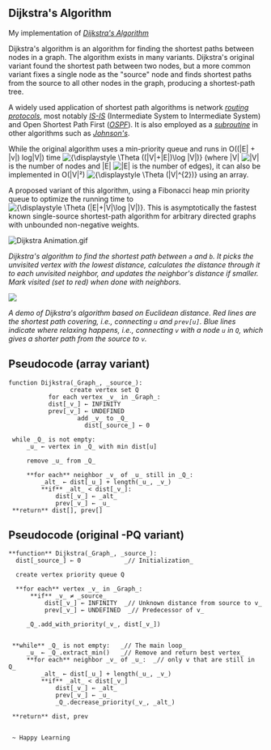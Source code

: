   ##                     **Dijkstra's Algorithm**
   My implementation of [*Dijkstra's Algorithm*](https://en.wikipedia.org/wiki/Dijkstra%27s_algorithm)

Dijkstra's algorithm is an algorithm for finding the shortest paths between nodes in a graph.
The algorithm exists in many variants. Dijkstra's original variant found the shortest path between two nodes, but a more common variant fixes a single node as the "source" node and finds shortest paths from the source to all other nodes in the graph, producing a shortest-path tree.

A widely used application of shortest path algorithms is network [*routing protocols*](https://en.wikipedia.org/wiki/Routing_protocol "Routing protocol"), most notably [*IS-IS*](https://en.wikipedia.org/wiki/IS-IS "IS-IS") (Intermediate System to Intermediate System) and Open Shortest Path First ([*OSPF*](https://en.wikipedia.org/wiki/OSPF "OSPF")). It is also employed as a [*subroutine*](https://en.wikipedia.org/wiki/Subroutine "Subroutine") in other algorithms such as [*Johnson's*](https://en.wikipedia.org/wiki/Johnson%27s_algorithm "Johnson's algorithm").


While the original algorithm uses a min-priority queue and runs in O((|E| + |v|) log|V|)
time ![{\displaystyle \Theta ((|V|+|E|)\log |V|)}](https://wikimedia.org/api/rest_v1/media/math/render/svg/624a1b853e0887e908644cf58bdcd77a8cedd76b) (where |V| ![|V|](https://wikimedia.org/api/rest_v1/media/math/render/svg/9ddcffc28643ac01a14dd0fb32c3157859e365a7) is the number of nodes and |E| ![|E|](https://wikimedia.org/api/rest_v1/media/math/render/svg/d8c2b9637808cf805d411190b4ae017dbd4ef8d8) is the number of edges), it can also be implemented in O(|V|²) ![{\displaystyle \Theta (|V|^{2})}](https://wikimedia.org/api/rest_v1/media/math/render/svg/5dbb38dcf2365c1dbf786871f4014dd1a2762df7) using an array.

A proposed variant of this algorithm, using a Fibonacci heap min priority queue to optimize the running time to![{\displaystyle \Theta (|E|+|V|\log |V|)}](https://wikimedia.org/api/rest_v1/media/math/render/svg/e22162be85d06b346f3b7f7aad9746da0c1019c9).
This is asymptotically the fastest known single-source shortest-path algorithm for arbitrary directed graphs with unbounded non-negative weights.


![Dijkstra Animation.gif](https://upload.wikimedia.org/wikipedia/commons/thumb/5/57/Dijkstra_Animation.gif/220px-Dijkstra_Animation.gif)

*Dijkstra's algorithm to find the shortest path between `a` and `b`. It picks the unvisited vertex with the lowest distance, calculates the distance through it to each unvisited neighbor, and updates the neighbor's distance if smaller. Mark visited (set to red) when done with neighbors.*

![](https://upload.wikimedia.org/wikipedia/commons/thumb/e/e4/DijkstraDemo.gif/220px-DijkstraDemo.gif)

*A demo of Dijkstra's algorithm based on Euclidean distance. Red lines are the shortest path covering, i.e., connecting `u` and `prev[u]`. Blue lines indicate where relaxing happens, i.e., connecting `v` with a node `u` in `Q`, which gives a shorter path from the source to `v`.*


## **Pseudocode (array variant)**

>
    function Dijkstra(_Graph_, _source_):
   				     create vertex set Q    
               for each vertex _v_ in _Graph_: 		
               dist[_v_] ← INFINITY 		
               prev[_v_] ← UNDEFINED                
   					   add _v_ to _Q_                     
   						 dist[_source_] ← 0                       
    
     while _Q_ is not empty:
         _u_ ← vertex in _Q_ with min dist[u]   
                                            
         remove _u_ from _Q_
        
         **for each** neighbor _v_ of _u_ still in _Q_:
             _alt_ ← dist[_u_] + length(_u_, _v_)
             **if** _alt_ < dist[_v_]:              
                 dist[_v_] ← _alt_
                 prev[_v_] ← _u_
     **return** dist[], prev[]

## **Pseudocode (original -PQ variant)**

>
    **function** Dijkstra(_Graph_, _source_):
      dist[_source_] ← 0            _// Initialization_

      create vertex priority queue Q

      **for each** vertex _v_ in _Graph_:          
          **if** _v_ ≠ _source_
              dist[_v_] ← INFINITY  _// Unknown distance from source to v_
              prev[_v_] ← UNDEFINED  _// Predecessor of v_

         _Q_.add_with_priority(_v_, dist[_v_])


     **while** _Q_ is not empty:   _// The main loop_
         _u_ ← _Q_.extract_min()   _// Remove and return best vertex_
         **for each** neighbor _v_ of _u_:  _// only v that are still in Q_
             _alt_ ← dist[_u_] + length(_u_, _v_)
             **if** _alt_ < dist[_v_]
                 dist[_v_] ← _alt_
                 prev[_v_] ← _u_
                 _Q_.decrease_priority(_v_, _alt_)

     **return** dist, prev
     
     
     ~ Happy Learning
